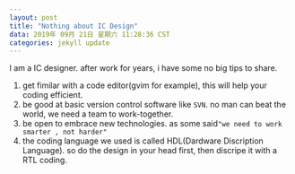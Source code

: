 ```yaml
---
layout: post
title: "Nothing about IC Design"
data: 2019年 09月 21日 星期六 11:28:36 CST
categories: jekyll update
---
```

I am a IC designer.
after work for years, i have some no big tips to share.

1. get fimilar with a code editor(gvim for example), this will help your coding efficient.
2. be good at basic version control software like `SVN`. no man can beat the world, we need a team to work-together.
3. be open to embrace new technologies. as some said`"we need to work smarter , not harder"`
4. the coding language we used is called HDL(Dardware Discription Language). so do the design in your head first, then discripe it with a RTL coding.

